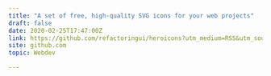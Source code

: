 ```yaml
---
title: "A set of free, high-quality SVG icons for your web projects"
draft: false
date: 2020-02-25T17:47:00Z
link: https://github.com/refactoringui/heroicons?utm_medium=RSS&utm_source=hune
site: github.com
topic: Webdev  

---
```

